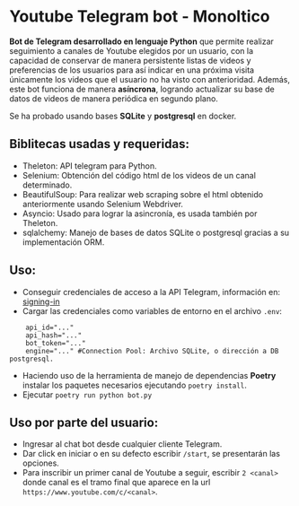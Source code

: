 # Youtube Telegram bot - Monoltico

**Bot de Telegram desarrollado en lenguaje Python** que permite realizar seguimiento a canales de Youtube elegidos por un usuario, con la capacidad de conservar de manera persistente listas de videos y preferencias de los usuarios para así indicar en una próxima visita únicamente los videos que el usuario no ha visto con anterioridad. Además, este bot funciona de manera **asíncrona**, logrando actualizar su base de datos de videos de manera periódica en segundo plano.

Se ha probado usando bases **SQLite** y **postgresql** en docker.

## Biblitecas usadas y requeridas:

- Theleton: API telegram para Python.
- Selenium: Obtención del código html de los videos de un canal determinado.
- BeautifulSoup: Para realizar web scraping sobre el html obtenido anteriormente usando Selenium Webdriver.
- Asyncio: Usado para lograr la asincronía, es usada también por Theleton.
- sqlalchemy: Manejo de bases de datos SQLite o postgresql gracias a su implementación ORM.

## Uso:

- Conseguir credenciales de acceso a la API Telegram, información en: [signing-in](https://docs.telethon.dev/en/stable/basic/signing-in.html)
- Cargar las credenciales como variables de entorno en el archivo `.env`:
```
    api_id="..."
    api_hash="..."
    bot_token="..."
    engine="..." #Connection Pool: Archivo SQLite, o dirección a DB postgresql.
```
- Haciendo uso de la herramienta de manejo de dependencias **Poetry** instalar los paquetes necesarios ejecutando `poetry install`.
- Ejecutar `poetry run python bot.py`

## Uso por parte del usuario:

- Ingresar al chat bot desde cualquier cliente Telegram.
- Dar click en iniciar o en su defecto escribir `/start`,  se presentarán las opciones.
- Para inscribir un primer canal de Youtube a seguir, escribir `2 <canal>` donde canal es el tramo final que aparece en la url `https://www.youtube.com/c/<canal>`.
